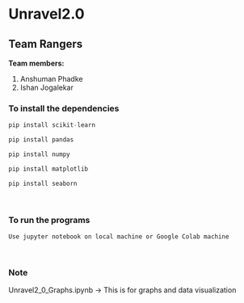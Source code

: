 # Unravel2.0


## Team Rangers
**Team members:**
1. Anshuman Phadke
2. Ishan Jogalekar
### To install the dependencies

```python
pip install scikit-learn
```

```python
pip install pandas
```

```python
pip install numpy
```

```python
pip install matplotlib
```

```python
pip install seaborn
```

<br>

### To run the programs

```
Use jupyter notebook on local machine or Google Colab machine
```
<br>

### Note
Unravel2_0_Graphs.ipynb -> This is for graphs and data visualization  
